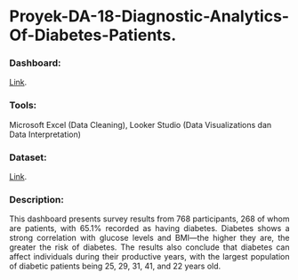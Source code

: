 # Proyek-DA-18-Diagnostic-Analytics-Of-Diabetes-Patients.
### Dashboard: 
[Link](https://lookerstudio.google.com/u/0/reporting/02606494-5433-4ca7-b47c-dd6cb00854a4/page/LTr9D).
### Tools: 
Microsoft Excel (Data Cleaning), Looker Studio (Data Visualizations dan Data Interpretation)
### Dataset:
[Link](https://www.kaggle.com/datasets/akshaydattatraykhare/diabetes-dataset).
### Description:
<p align="justify"> This dashboard presents survey results from 768 participants, 268 of whom are patients, with 65.1% recorded as having diabetes. Diabetes shows a strong correlation with glucose levels and BMI—the higher they are, the greater the risk of diabetes. The results also conclude that diabetes can affect individuals during their productive years, with the largest population of diabetic patients being 25, 29, 31, 41, and 22 years old. </p>
